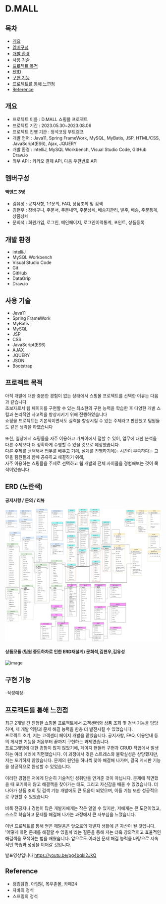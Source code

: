 # D.MALL

## 목차
* [개요](#개요)
* [멤버구성](#멤버구성)
* [개발 환경](#개발-환경)
* [사용 기술](#사용-기술)
* [프로젝트 목적](#프로젝트-목적)
* [ERD](#ERD)
* [구현 기능](#구현-기능)
* [프로젝트를 통해 느낀점](#프로젝트를-통해-느낀점)
* [Reference](#Reference)

## 개요
* 프로젝트 이름 : D.MALL 쇼핑몰 프로젝트
* 프로젝트 기간 : 2023.05.30~2023.08.06
* 프로젝트 진행 기관 : 정석코딩 부트캠프
* 개발 언어 : Java11, Spring FrameWork, MySQL, MyBatis, JSP, HTML/CSS, JavaScript(ES6), Ajax, JQUERY
* 개발 환경 : intelliJ, MySQL Workbench, Visual Studio Code, GitHub Draw.io
* 외부 API : 카카오 결제 API, 다음 우편번호 API

## 멤버구성
#### 백엔드 3명
* 김유성 : 공지사항, 1:1문의, FAQ, 상품조회 및 검색<br>
* 김현우 : 장바구니, 주문서, 주문내역, 주문상세, 배송지관리, 발주, 배송, 주문통계, 상품상세<br>
* 문희석 : 회원가입, 로그인, 메인페이지, 로그인이력통계, 포인트, 상품등록<br>

## 개발 환경
* intelliJ
* MySQL Workbench
* Visual Studio Code
* Git
* GitHub
* DataGrip
* Draw.io

## 사용 기술
* Java11
* Spring FrameWork
* MyBatis
* MySQL
* JSP
* CSS
* JavaScript(ES6)
* AJAX
* JQUERY
* JSON
* Bootstrap

## 프로젝트 목적
아직 개발에 대한 충분한 경험이 없는 상태에서 쇼핑몰 프로젝트를 선택한 이유는 다음과 같습니다<br>
초보자로서 웹 페이지를 구현할 수 있는 최소한의 구현 능력을 학습한 후 다양한 개발 스킬과 논리적인 사고력을 향상시키기 위해 진행하였습니다<br>
쇼핑몰 프로젝트는 기본적이면서도 실력을 향상시킬 수 있는 주제라고 판단했고 팀원들도 같은 생각을 하였습니다<br>
<br>
또한, 일상에서 쇼핑몰을 자주 이용하고 가까이에서 접할 수 있어, 업무에 대한 분석을 다른 주제보다 더 정확하게 수행할 수 있을 것으로 예상했습니다.<br>
다른 주제를 선택해서  업무를 배우고 기획, 설계를 진행하기에는 시간이 부족하다는 고민을 팀원들과 함께 공유하고 해결하기 위해,<br>
자주 이용하는 쇼핑몰을 주제로 선택하고 웹 개발의 전체 사이클을 경험해보는 것이 목적이었습니다


## ERD (노란색)
#### 공지사항 / 문의 / 리뷰
![ERD](https://github.com/Useodam/D.gaja/blob/main/erd.jpg?raw=true)


#### 상품모듈 (팀원 중도하차로 인한 ERD재설계) 문희석,김현우,김유성
![image](https://github.com/Useodam/D.gaja/assets/134251743/341ebe67-7596-4974-999e-32b05612fb9d)



## 구현 기능
-작성예정-

## 프로젝트를 통해 느낀점

최근 2개월 간 진행한 쇼핑몰 프로젝트에서 고객센터와 상품 조회 및 검색 기능을 담당하며, 제 개발 역량과 문제 해결 능력을 한층 더 발전시킬 수 있었습니다.<br>
프로젝트 초기, 저는 고객센터 페이지 개발을 맡았습니다. 공지사항, FAQ, 이용안내 등의 게시판 기능을 처음부터 끝까지 구현하는 과제였습니다.<br>
프로그래밍에 대한 경험이 많지 않았기에, 페이지 핸들러 구현과 CRUD 작업에서 발생하는 여러 에러에 직면했습니다. 이 과정에서 겪은 스트레스와 불확실성은 상당했지만, 저는 포기하지 않았습니다. 문제의 원인을 하나씩 찾아 해결해 나가며, 결국 게시판 기능을 성공적으로 완성할 수 있었습니다.<br>
<br>
이러한 경험은 저에게 단순히 기술적인 성취만을 안겨준 것이 아닙니다. 문제에 직면했을 때 포기하지 않고 해결책을 찾아가는 태도, 그리고 자신감을 배울 수 있었습니다. 더 나아가 상품 조회 및 검색 기능 개발에도 큰 도움이 되었으며, 이들 기능 또한 성공적으로 구현할 수 있었습니다<br>
<br>
비록 전공자나 경험이 많은 개발자에게는 작은 일일 수 있지만, 저에게는 큰 도전이었고, 스스로 학습하고 문제를 해결해 나가는 과정에서 큰 자부심을 느꼈습니다.<br>
<br>
이번 프로젝트를 통해 얻은 깨달음은 앞으로의 개발자 생활에 큰 자산이 될 것입니다. '어떻게 하면 문제를 해결할 수 있을까'라는 질문을 통해 저는 더욱 창의적이고 효율적인 해결책을 모색하는 법을 배웠습니다. 앞으로도 이러한 문제 해결 능력을 바탕으로 지속적인 학습과 성장을 이어갈 것입니다.<br>

발표영상입니다
https://youtu.be/pg4bqkl2JkQ


## Reference
* 랭킹닭컴, 아임닭, 목우촌몰, 카페24
* 자바의 정석
* 스프링의 정석
